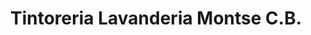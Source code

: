 ---
title: "Tintoreria Lavanderia Montse C.B."
url: /tomelloso/tintoreria-lavanderia-montse-c-b/
shop: lavandería
---